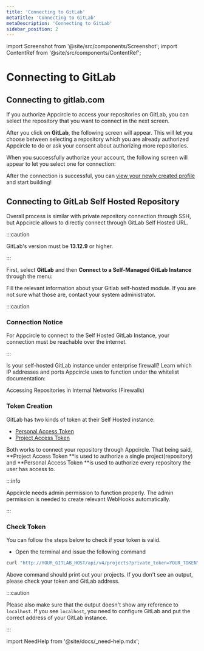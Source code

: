 ```yaml
---
title: 'Connecting to GitLab'
metaTitle: 'Connecting to GitLab'
metaDescription: 'Connecting to GitLab'
sidebar_position: 2
---
```


import Screenshot from '@site/src/components/Screenshot';
import ContentRef from '@site/src/components/ContentRef';

# Connecting to GitLab

## Connecting to gitlab.com

If you authorize Appcircle to access your repositories on GitLab, you can select the repository that you want to connect in the next screen.

<Screenshot url='https://cdn.appcircle.io/docs/assets/main-connection.png' />

After you click on **GitLab**, the following screen will appear. This will let you choose between selecting a repository which you are already authorized Appcircle to do or ask your consent about authorizing more repositories.

<Screenshot url='https://cdn.appcircle.io/docs/assets/gitlab-main.png' />

When you successfully authorize your account, the following screen will appear to let you select one for connection:

<Screenshot url='https://cdn.appcircle.io/docs/assets/image (236).png' />

After the connection is successful, you can [view your newly created profile](./README.md#view-the-newly-created-build-profile) and start building!

## Connecting to GitLab Self Hosted Repository

Overall process is similar with private repository connection through SSH, but Appcircle allows to directly connect through GitLab Self Hosted URL.

:::caution

GitLab's version must be **13.12.9** or higher.

:::

First, select **GitLab** and then **Connect to a Self-Managed GitLab Instance** through the menu:

<Screenshot url='https://cdn.appcircle.io/docs/assets/gitlab-self-hosted2.png' />

Fill the relevant information about your Gitlab self-hosted module. If you are not sure what those are, contact your system administrator.

<Screenshot url='https://cdn.appcircle.io/docs/assets/gitlab-self-detail.png' />

:::caution

### Connection Notice

For Appcircle to connect to the Self Hosted GitLab Instance, your connection must be reachable over the internet.

:::

Is your self-hosted GitLab instance under enterprise firewall? Learn which IP addresses and ports Appcircle uses to function under the whitelist documentation:

<ContentRef url="/infrastructure/accessing-repositories-in-internal-networks-firewalls">
  Accessing Repositories in Internal Networks (Firewalls)
</ContentRef>

### Token Creation

GitLab has two kinds of token at their Self Hosted instance:

- [Personal Access Token](https://docs.gitlab.com/ee/security/token_overview.html#personal-access-tokens)
- [Project Access Token](https://docs.gitlab.com/ee/security/token_overview.html#project-access-tokens)

Both works to connect your repository through Appcircle. That being said, **Project Access Token **is used to authorize a single project(repository) and **Personal Access Token **is used to authorize every repository the user has access to.

:::info

Appcircle needs admin permission to function properly. The admin permission is needed to create relevant WebHooks automatically.

:::

### Check Token

You can follow the steps below to check if your token is valid. 

- Open the terminal and issue the following command

```bash
curl "http://YOUR_GITLAB_HOST/api/v4/projects?private_token=YOUR_TOKEN"
```

Above command should print out your projects. If you don't see an output, please check your token and GitLab address. 

:::caution

Please also make sure that the output doesn't show any reference to `localhost`. If you see `localhost`,  you need to configure GitLab and put the correct address of your GitLab instance.

:::

import NeedHelp from '@site/docs/\_need-help.mdx';

<NeedHelp />
